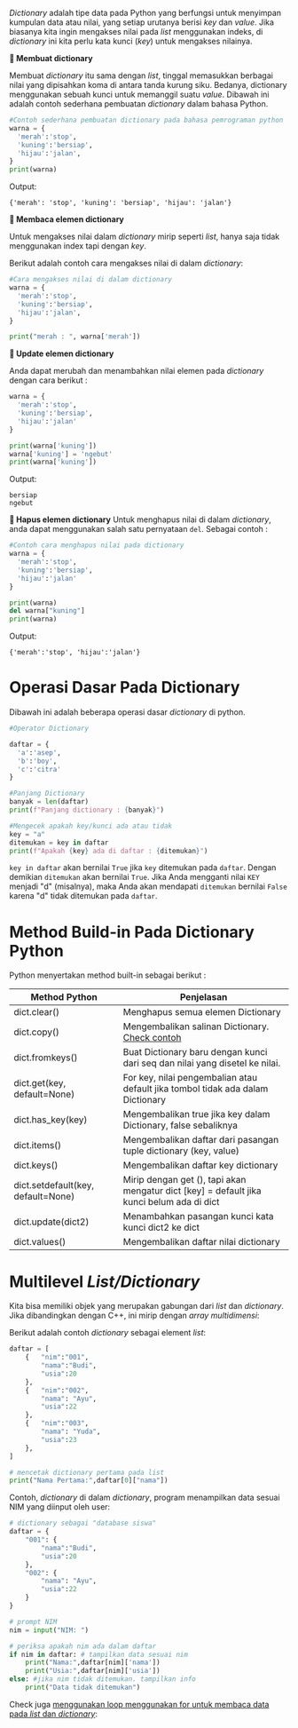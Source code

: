 _Dictionary_ adalah tipe data pada Python yang berfungsi untuk menyimpan kumpulan data atau nilai, yang setiap urutanya berisi _key_ dan _value_. Jika biasanya kita ingin mengakses nilai pada _list_ menggunakan indeks, di _dictionary_ ini kita perlu kata kunci (_key_) untuk mengakses nilainya.

**🔵 Membuat dictionary**

Membuat _dictionary_ itu sama dengan _list_, tinggal memasukkan berbagai nilai yang dipisahkan koma di antara tanda kurung siku. Bedanya, dictionary menggunakan sebuah kunci untuk memanggil suatu _value_. Dibawah ini adalah contoh sederhana pembuatan _dictionary_ dalam bahasa Python.

```python
#Contoh sederhana pembuatan dictionary pada bahasa pemrograman python
warna = {
  'merah':'stop',
  'kuning':'bersiap',
  'hijau':'jalan',
}
print(warna)
```

Output:
```
{'merah': 'stop', 'kuning': 'bersiap', 'hijau': 'jalan'}
```

**🔵 Membaca elemen dictionary**

Untuk mengakses nilai dalam _dictionary_ mirip seperti _list_, hanya saja tidak menggunakan index tapi dengan _key_.

Berikut adalah contoh cara mengakses nilai di dalam _dictionary_:

```python
#Cara mengakses nilai di dalam dictionary
warna = {
  'merah':'stop',
  'kuning':'bersiap',
  'hijau':'jalan',
}

print("merah : ", warna['merah'])
```

**🔵 Update elemen dictionary**

Anda dapat merubah dan menambahkan nilai elemen pada _dictionary_ dengan cara berikut :

```python
warna = {
  'merah':'stop',
  'kuning':'bersiap',
  'hijau':'jalan'
}

print(warna['kuning'])
warna['kuning'] = 'ngebut'
print(warna['kuning'])
```

Output:
```
bersiap
ngebut
```

**🔵 Hapus elemen dictionary**
Untuk menghapus nilai di dalam _dictionary_, anda dapat menggunakan salah satu pernyataan `del`. Sebagai contoh :

```python
#Contoh cara menghapus nilai pada dictionary
warna = {
  'merah':'stop',
  'kuning':'bersiap',
  'hijau':'jalan'
}

print(warna)
del warna["kuning"]
print(warna)
```

Output:
```
{'merah':'stop', 'hijau':'jalan'}
```

# Operasi Dasar Pada Dictionary

Dibawah ini adalah beberapa operasi dasar _dictionary_ di python.

```python
#Operator Dictionary

daftar = {
  'a':'asep',
  'b':'boy',
  'c':'citra'
}

#Panjang Dictionary
banyak = len(daftar)
print(f"Panjang dictionary : {banyak}")

#Mengecek apakah key/kunci ada atau tidak
key = "a" 
ditemukan = key in daftar
print(f"Apakah {key} ada di daftar : {ditemukan}")
```

`key in daftar` akan bernilai `True` jika `key` ditemukan pada `daftar`. Dengan demikian `ditemukan` akan bernilai `True`. Jika Anda mengganti nilai `KEY` menjadi "d" (misalnya), maka Anda akan mendapati `ditemukan` bernilai `False` karena "d" tidak ditemukan pada `daftar`.

# Method Build-in Pada Dictionary Python

Python menyertakan method built-in sebagai berikut :

| Method Python | 	Penjelasan | 
| --- | --- |
| dict.clear() | Menghapus semua elemen Dictionary | 
| dict.copy()	 | Mengembalikan salinan Dictionary. [Check contoh](https://github.com/pujangga123/python-dasar/tree/main/14-dictionary/12-copy.py) | 
| dict.fromkeys() | Buat Dictionary baru dengan kunci dari seq dan nilai yang disetel ke nilai. | 
| dict.get(key, default=None) | For key, nilai pengembalian atau default jika tombol tidak ada dalam Dictionary | 
| dict.has_key(key) | Mengembalikan true jika key dalam Dictionary, false sebaliknya | 
| dict.items() | Mengembalikan daftar dari pasangan tuple dictionary (key, value) | 
| dict.keys() | Mengembalikan daftar key dictionary | 
| dict.setdefault(key, default=None) | 	Mirip dengan get (), tapi akan mengatur dict [key] = default jika kunci belum ada di dict |
| dict.update(dict2) | Menambahkan pasangan kunci kata kunci dict2 ke dict | 
| dict.values() | Mengembalikan daftar nilai dictionary | 

# Multilevel _List/Dictionary_

Kita bisa memiliki objek yang merupakan gabungan dari _list_ dan _dictionary_. Jika dibandingkan dengan C++, ini mirip dengan _array multidimensi_:

Berikut adalah contoh _dictionary_ sebagai element _list_:

```python
daftar = [
    {   "nim":"001",
        "nama":"Budi",
        "usia":20
    },
    {   "nim":"002",
        "nama": "Ayu",
        "usia":22
    },
    {   "nim":"003",
        "nama": "Yuda",
        "usia":23
    },    
]

# mencetak dictionary pertama pada list
print("Nama Pertama:",daftar[0]["nama"])
```

Contoh, _dictionary_ di dalam _dictionary_, program menampilkan data sesuai NIM yang diinput oleh user:
```python
# dictionary sebagai "database siswa"
daftar = {
    "001": {
        "nama":"Budi",
        "usia":20
    },
    "002": {
        "nama": "Ayu",
        "usia":22
    }
}

# prompt NIM
nim = input("NIM: ")

# periksa apakah nim ada dalam daftar
if nim in daftar: # tampilkan data sesuai nim
    print("Nama:",daftar[nim]['nama'])
    print("Usia:",daftar[nim]['usia'])
else: #jika nim tidak ditemukan. tampilkan info
    print("Data tidak ditemukan")
``` 

Check juga [menggunakan loop menggunakan for untuk membaca data pada _list_ dan _dictionary_](08-for-list-dictionary.py):